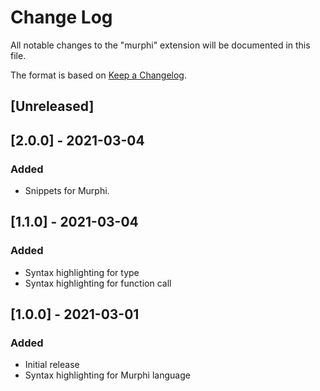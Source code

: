 # Change Log

All notable changes to the "murphi" extension will be documented in this file.

The format is based on [Keep a Changelog](https://keepachangelog.com/en/1.0.0/).

## [Unreleased]


## [2.0.0] - 2021-03-04

### Added

-   Snippets for Murphi.


## [1.1.0] - 2021-03-04

### Added

-   Syntax highlighting for type
-   Syntax highlighting for function call


## [1.0.0] - 2021-03-01

### Added

-   Initial release
-   Syntax highlighting for Murphi language
